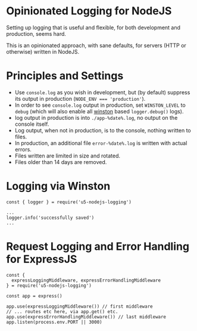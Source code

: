 # Opinionated Logging for NodeJS

Setting up logging that is useful and flexible, for both development and production, seems hard.

This is an opinionated approach, with sane defaults, for servers (HTTP or otherwise) written in NodeJS.

# Principles and Settings

- Use `console.log` as you wish in development, but (by default) suppress its output in production (`NODE_ENV === 'production'`).
- In order to see `console.log` output in production, set `WINSTON_LEVEL` to `debug` (which will also enable all [winston](https://www.npmjs.com/package/winston) based `logger.debug()` logs).
- log output in production is into `./app-%date%.log`, no output on the console itself.
- Log output, when not in production, is to the console, nothing written to files.
- In production, an additional file `error-%date%.log` is written with actual errors.
- Files written are limited in size and rotated.
- Files older than 14 days are removed.

# Logging via Winston

```
const { logger } = require('u5-nodejs-logging')

...
logger.info('successfully saved')
...
```

# Request Logging and Error Handling for ExpressJS

```
const {
  expressLoggingMiddleware, expressErrorHandlingMiddleware
} = require('u5-nodejs-logging')

const app = express()

app.use(expressLoggingMiddleware()) // first middleware
// ... routes etc here, via app.get() etc.
app.use(expressErrorHandlingMiddleware()) // last middleware
app.listen(process.env.PORT || 3000)
```
